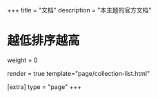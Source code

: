 +++
title = "文档"
description = "本主题的官方文档"

# 越低排序越高
weight = 0

render = true
template="page/collection-list.html"

[extra]
type = "page"
+++